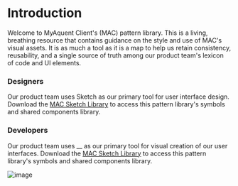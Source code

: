 # Introduction

Welcome to MyAquent Client's (MAC) pattern library. This is a living, breathing resource that contains guidance on the style and use of MAC's visual assets. It is as much a tool as it is a map to help us retain consistency, reusability, and a single source of truth among our product team's lexicon of code and UI elements.  



### Designers

Our product team uses Sketch as our primary tool for user interface design. Download the [MAC Sketch Library](file:///C:/my_file.pdf) to access this pattern library's symbols and shared components library.

### Developers

Our product team uses __ as our primary tool for visual creation of our user interfaces. Download the [MAC Sketch Library](file:///C:/my_file.pdf) to access this pattern library's symbols and shared components library.

![image](../mac/img/favicon2.png)
